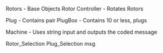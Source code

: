 Rotors - Base Objects
Rotor Controller - Rotates Rotors

Plug - Contains pair
PlugBox - Contains 10 or less, plugs

Machine - Uses string input and outputs the coded message

Rotor_Selection Plug_Selection msg